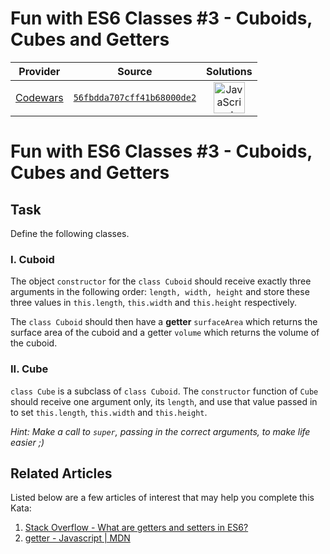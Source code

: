 [_metadata_:generated]: - "true"

# Fun with ES6 Classes #3 - Cuboids, Cubes and Getters

<!-- INFO TABLE BEGIN -->

| Provider                                        | Source                                                                               | Solutions                                                                                                                                                    |
| :---------------------------------------------: | :----------------------------------------------------------------------------------: | :----------------------------------------------------------------------------------------------------------------------------------------------------------: |
| [Codewars](../../../docs/providers/Codewars.md) | [`56fbdda707cff41b68000de2`](https://www.codewars.com/kata/56fbdda707cff41b68000de2) | [<img src="https://res.cloudinary.com/rascaltwo/image/upload/v1631924076/javascript_ehszr7.svg" alt="JavaScript" title="JavaScript" width="50" />](solve.js) |

<!-- INFO TABLE END -->

# Fun with ES6 Classes #3 - Cuboids, Cubes and Getters

## Task

Define the following classes.

### I. Cuboid

The object ```constructor``` for the ```class Cuboid``` should receive exactly three arguments in the following order: ```length, width, height``` and store these three values in ```this.length```, ```this.width``` and ```this.height``` respectively.

The ```class Cuboid``` should then have a **getter** ```surfaceArea``` which returns the surface area of the cuboid and a getter ```volume``` which returns the volume of the cuboid.

### II. Cube

```class Cube``` is a subclass of ```class Cuboid```.  The ```constructor``` function of ```Cube``` should receive one argument only, its ```length```, and use that value passed in to set ```this.length```, ```this.width``` and ```this.height```.

*Hint: Make a call to ```super```, passing in the correct arguments, to make life easier ;)*

## Related Articles

Listed below are a few articles of interest that may help you complete this Kata:

1. [Stack Overflow - What are getters and setters in ES6?](http://stackoverflow.com/questions/28222276/what-are-getters-and-setters-for-in-ecmascript-6-classes)
2. [getter - Javascript | MDN](https://developer.mozilla.org/en-US/docs/Web/JavaScript/Reference/Functions/get)
